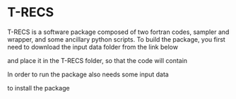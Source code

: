 # T-RECS

T-RECS is a software package composed of two fortran codes, sampler and wrapper, and some ancillary python scripts. 
To build the package, you first need to download the input data folder from the link below


and place it in the T-RECS folder, so that the code will contain 


In order to run the package also needs some input data 




to install the package 
 